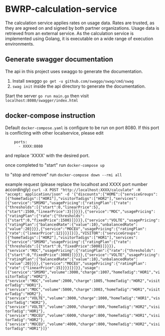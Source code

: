 # BWRP-calculation-service

The calculation service applies rates on usage data.
Rates are trusted, as they are agreed on and signed by both partner organizations.
Usage data is retrieved from an external service.
As the calculation service is implemented using Golang, it is executable on a wide range of execution environments.

## Generate swagger documentation

The api in this project uses swaggo to generate the documentation.

1. Install swaggo `go get -u github.com/swaggo/swag/cmd/swag`
2. `swag init` inside the api directory to generate the documentation.


Start the server `go run main.go` then visit `localhost:8080/swagger/index.html`


## docker-compose instruction
Default `docker-compose.yaml` is configure to be run on port 8080. If this port is conflicting with other localservice, please edit
```
    ports:
      - XXXX:8080
```

and replace 'XXXX' with the desired port.

once completed to "start" run
`docker-compose up`

to "stop and remove" run
`docker-compose down --rmi all`

example request (please replace the localhost and XXXX port number accordingly)
`curl -X POST "http://localhost:XXXX/calculate" -H  "accept: application/json" -d '{"discounts":{"HOME":{"serviceGroups":[{"homeTadigs":["HOR1"],"visitorTadigs":["HOR2"],"services":[{"service":"SMSMO","usagePricing":{"ratingPlan":{"rate":{"thresholds":[{"start":0,"linearPrice":5},{"start":1500,"linearPrice":3}]}}}},{"service":"MOC","usagePricing":{"ratingPlan":{"rate":{"thresholds":[{"start":0,"fixedPrice":1500}]}}}},{"service":"VOLTE","usagePricing":{"ratingPlan":{"balancedRate":{"value":10},"unbalancedRate":{"value":20}}}},{"service":"MOCEU","usagePricing":{"ratingPlan":{"rate":{"linearPrice":12}}}}]}]},"VISITOR":{"serviceGroups":[{"homeTadigs":["HOR2"],"visitorTadigs":["HOR1"],"services":[{"service":"SMSMO","usagePricing":{"ratingPlan":{"rate":{"thresholds":[{"start":0,"fixedPrice":5000}]}}}},{"service":"MOC","usagePricing":{"ratingPlan":{"rate":{"thresholds":[{"start":0,"fixedPrice":3000}]}}}},{"service":"VOLTE","usagePricing":{"ratingPlan":{"balancedRate":{"value":10},"unbalancedRate":{"value":20}}}},{"service":"MOCEU","usagePricing":{"ratingPlan":{"rate":{"linearPrice":15}}}}]}]}},"usage":[{"service":"SMSMO","volume":3000,"charge":1007,"homeTadig":"HOR1","visitorTadig":"HOR2"},{"service":"MOC","volume":2000,"charge":1005,"homeTadig":"HOR2","visitorTadig":"HOR1"},{"service":"MOC","volume":5000,"charge":3003,"homeTadig":"HOR1","visitorTadig":"HOR2"},{"service":"VOLTE","volume":3000,"charge":1000,"homeTadig":"HOR1","visitorTadig":"HOR2"},{"service":"VOLTE","volume":2000,"charge":800,"homeTadig":"HOR2","visitorTadig":"HOR1"},{"service":"MOCEU","volume":6000,"charge":800,"homeTadig":"HOR1","visitorTadig":"HOR2"},{"service":"MOCEU","volume":4000,"charge":800,"homeTadig":"HOR2","visitorTadig":"HOR1"}]}'`
